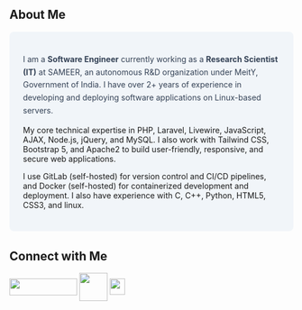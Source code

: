 ## About Me
<div style="background-color: #F1F5F9; padding: 1.5rem; border-radius: 0.5rem; margin-bottom: 2rem;">
  <p style="color: #334155; line-height: 1.625;">
   I am a <b>Software Engineer</b> currently working as a <b>Research Scientist (IT)</b> at SAMEER, an autonomous R&D organization under MeitY, Government of India. I have over 2+ years of experience in developing and deploying software applications on Linux-based servers.

My core technical expertise in PHP, Laravel, Livewire, JavaScript, AJAX, Node.js, jQuery, and MySQL. I also work with Tailwind CSS, Bootstrap 5, and Apache2 to build user-friendly, responsive, and secure web applications.

I use GitLab (self-hosted) for version control and CI/CD pipelines, and Docker (self-hosted) for containerized development and deployment. I also have experience with C, C++, Python, HTML5, CSS3,  and linux.
  </p>
</div>

## Connect with Me
<p align="left">
  <a href="https://leetcode.com/u/reddyaman" target="_blank"><img align="center" src="https://upload.wikimedia.org/wikipedia/commons/thumb/0/0a/LeetCode_Logo_black_with_text.svg/1280px-LeetCode_Logo_black_with_text.svg.png" height="30" width="120" /></a>
<a href="https://www.linkedin.com/in/reddyaman/" target="_blank"><img align="center" src="https://static.vecteezy.com/system/resources/previews/018/930/587/non_2x/linkedin-logo-linkedin-icon-transparent-free-png.png" height="50" width="50" /></a>  
<a href="https://www.hackerrank.com/profile/reddyaman" target="_blank"><img align="center" src="https://upload.wikimedia.org/wikipedia/commons/thumb/4/40/HackerRank_Icon-1000px.png/800px-HackerRank_Icon-1000px.png" height="29" width="27" /></a>
  
</p>
